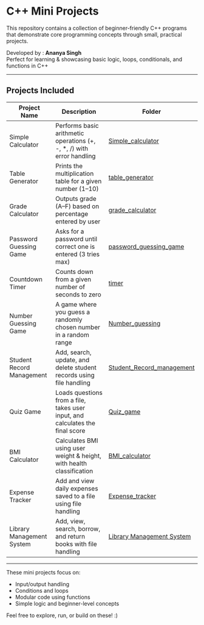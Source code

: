 # C++ Mini Projects

This repository contains a collection of beginner-friendly C++ programs that demonstrate core programming concepts through small, practical projects.

Developed by : **Ananya Singh**  
Perfect for learning & showcasing basic logic, loops, conditionals, and functions in C++

---

## Projects Included

| Project Name              | Description                                                                   | Folder                                                             |
|---------------------------|-------------------------------------------------------------------------------|--------------------------------------------------------------------|
| Simple Calculator         | Performs basic arithmetic operations (+, -, *, /) with error handling         | [Simple_calculator](./Simple_calculator)                           |
| Table Generator           | Prints the multiplication table for a given number (1–10)                     | [table_generator](./table_generator)                               |
| Grade Calculator          | Outputs grade (A–F) based on percentage entered by user                       | [grade_calculator](./grade_calculator)                             |
| Password Guessing Game    | Asks for a password until correct one is entered (3 tries max)                | [password_guessing_game](./password_guessing_game)                 |
| Countdown Timer           | Counts down from a given number of seconds to zero                            | [timer](./timer)                                                   |
| Number Guessing Game      | A game where you guess a randomly chosen number in a random range             |  [Number_guessing](./Number_guessing)                              |
| Student Record Management | Add, search, update, and delete student records using file handling           | [Student_Record_management](./Student_Record_management)           |
| Quiz Game                 | Loads questions from a file, takes user input, and calculates the final score | [Quiz_game](./Quiz_game)                                           |
| BMI Calculator            | Calculates BMI using user weight & height, with health classification         | [BMI_calculator](./BMI_calculator)                                 |
| Expense Tracker           | Add and view daily expenses saved to a file using file handling    | [Expense_tracker](./Expense_tracker)|
|Library Management System | Add, view, search, borrow, and return books with file handling | [Library Management System](./Library_management_system)|

---

These mini projects focus on:
- Input/output handling
- Conditions and loops
- Modular code using functions
- Simple logic and beginner-level concepts

Feel free to explore, run, or build on these! :)
